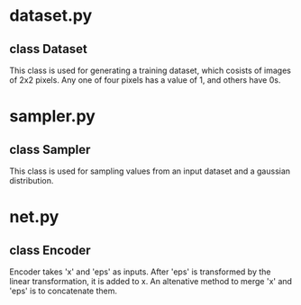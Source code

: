 # dataset.py
## class Dataset
This class is used for generating a training dataset, which cosists of images of 2x2 pixels.
Any one of four pixels has a value of 1, and others have 0s.

# sampler.py
## class Sampler
This class is used for sampling values from an input dataset and a gaussian distribution.

# net.py
## class Encoder
Encoder takes 'x' and 'eps' as inputs.
After 'eps' is transformed by the linear transformation, it is added to x.
An altenative method to merge 'x' and 'eps' is to concatenate them.


